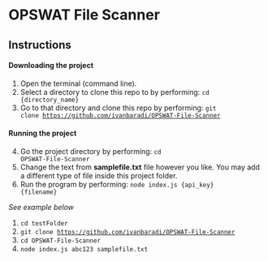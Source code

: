 # OPSWAT File Scanner

## Instructions

#### Downloading the project
1. Open the terminal (command line).
2. Select a directory to clone this repo to by performing: <code>cd {directory_name}</code>
3. Go to that directory and clone this repo by performing: <code>git clone https://github.com/ivanbaradi/OPSWAT-File-Scanner</code>

#### Running the project

4. Go the project directory by performing: <code>cd OPSWAT-File-Scanner</code>
5. Change the text from **samplefile.txt** file however you like. You may add a different type of file inside this project folder.
6. Run the program by performing: <code>node index.js {api_key} {filename}</code>

*See example below*

1. <code>cd testFolder</code>
2. <code>git clone https://github.com/ivanbaradi/OPSWAT-File-Scanner</code>
3. <code>cd OPSWAT-File-Scanner</code>
4. <code>node index.js abc123 samplefile.txt</code>